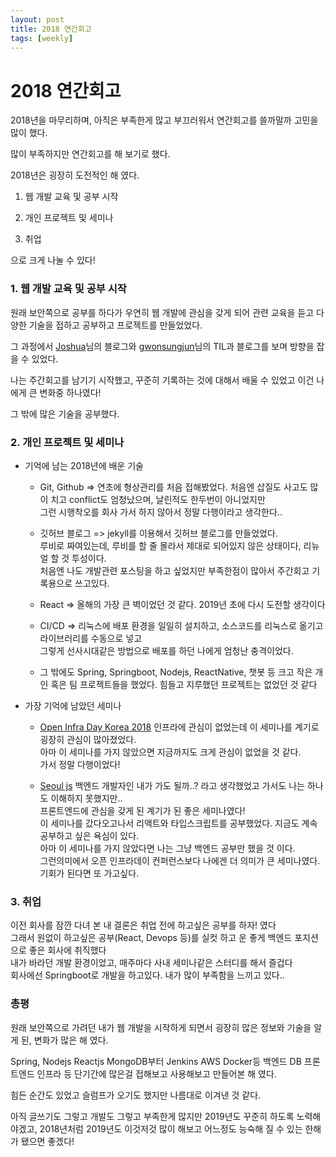 ```yaml
---
layout: post
title: 2018 연간회고
tags: [weekly]
---
```


# 2018 연간회고

2018년을 마무리하며, 아직은 부족한게 많고 부끄러워서 연간회고를 쓸까말까 고민을 많이 했다.

많이 부족하지만 연간회고를 해 보기로 했다. 

2018년은 굉장히 도전적인 해 였다. 


1. 웹 개발 교육 및 공부 시작

2. 개인 프로젝트 및 세미나

3. 취업 

으로 크게 나눌 수 있다!

### 1. 웹 개발 교육 및 공부 시작

원래 보안쪽으로 공부를 하다가 우연히 웹 개발에 관심을 갖게 되어 관련 교육을 듣고 다양한 기술을 접하고 공부하고 프로젝트를 만들었었다.

그 과정에서 [Joshua](http://blog.devjoshua.me/2018/12/30/181230-2018%EB%85%84%ED%9A%8C%EA%B3%A0/)님의 블로그와 [gwonsungjun](https://gwonsungjun.github.io/%ED%9A%8C%EA%B3%A0/2018/12/31/2018Review/#)님의 TIL과 블로그를 보며 방향을 잡을 수 있었다. 

나는 주간회고를 남기기 시작했고, 꾸준히 기록하는 것에 대해서 배울 수 있었고 이건 나에게 큰 변화중 하나였다!

그 밖에 많은 기술을 공부했다.


### 2. 개인 프로젝트 및 세미나


* 기억에 남는 2018년에 배운 기술

    * Git, Github => 연초에 형상관리를 처음 접해봤었다. 처음엔 삽질도 사고도 많이 치고 conflict도 엄청났으며, 날린적도 한두번이 아니었지만  
    그런 시행착오를 회사 가서 하지 않아서 정말 다행이라고 생각한다..  

    * 깃허브 블로그 => jekyll를 이용해서 깃허브 블로그를 만들었었다.  
    루비로 짜여있는데, 루비를 할 줄 몰라서 제대로 되어있지 않은 상태이다, 리뉴얼 할 것 투성이다.  
    처음엔 나도 개발관련 포스팅을 하고 싶었지만 부족한점이 많아서 주간회고 기록용으로 쓰고있다.  

    * React => 올해의 가장 큰 벽이었던 것 같다. 2019년 초에 다시 도전할 생각이다  

    * CI/CD => 리눅스에 배포 환경을 일일히 설치하고, 소스코드를 리눅스로 옮기고 라이브러리를 수동으로 넣고  
    그렇게 선사시대같은 방법으로 배포를 하던 나에게 엄청난 충격이었다.   

    * 그 밖에도 Spring, Springboot, Nodejs, ReactNative, 챗봇 등 크고 작은 개인 혹은 팀 프로젝트들을 했었다. 힘들고 지루했던 프로젝트는 없었던 것 같다


* 가장 기억에 남았던 세미나  

    * [Open Infra Day Korea 2018](https://www.openinfradays.kr/) 인프라에 관심이 없었는데 이 세미나를 계기로 굉장히 관심이 많아졌었다.  
    아마 이 세미나를 가지 않았으면 지금까지도 크게 관심이 없었을 것 같다.  
    가서 정말 다행이었다!

    * [Seoul js](https://seoul.js.org/) 백엔드 개발자인 내가 가도 될까..? 라고 생각했었고 가서도 나는 하나도 이해하지 못했지만..  
    프론트엔드에 관심을 갖게 된 계기가 된 좋은 세미나였다!  
    이 세미나를 갔다오고나서 리액트와 타입스크립트를 공부했었다. 지금도 계속 공부하고 싶은 욕심이 있다.  
     아마 이 세미나를 가지 않았다면 나는 그냥 백엔드 공부만 했을 것 이다.   
     그런의미에서 오픈 인프라데이 컨퍼런스보다 나에겐 더 의미가 큰 세미나였다. 기회가 된다면 또 가고싶다.  

### 3. 취업

이전 회사를 잠깐 다녀 본 내 결론은 취업 전에 하고싶은 공부를 하자! 였다  
그래서 원없이 하고싶은 공부(React, Devops 등)를 실컷 하고 운 좋게 백엔드 포지션으로 좋은 회사에 취직했다  
내가 바라던 개발 환경이었고, 매주마다 사내 세미나같은 스터디를 해서 즐겁다  
회사에선 Springboot로 개발을 하고있다. 내가 많이 부족함을 느끼고 있다..  

###  총평

원래 보안쪽으로 가려던 내가 웹 개발을 시작하게 되면서 굉장히 많은 정보와 기술을 알게 된, 변화가 많은 해 였다.

Spring, Nodejs Reactjs MongoDB부터 Jenkins AWS Docker등 백엔드 DB 프론트엔드 인프라 등 단기간에 많은걸 접해보고 사용해보고 만들어본 해 였다.

힘든 순간도 있었고 슬럼프가 오기도 했지만 나름대로 이겨낸 것 같다.

아직 글쓰기도 그렇고 개발도 그렇고 부족한게 많지만 2019년도 꾸준히 하도록 노력해야겠고, 2018년처럼 2019년도 이것저것 많이 해보고 어느정도 능숙해 질 수 있는 한해가 됐으면 좋겠다!


